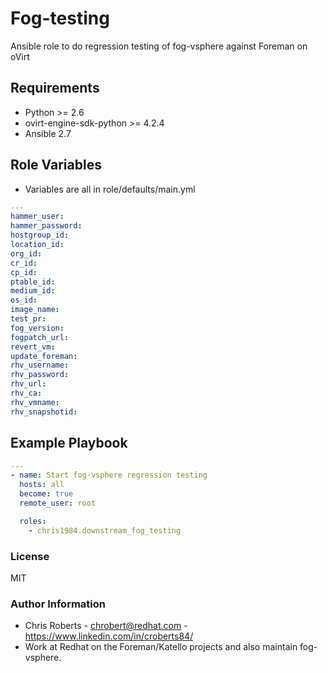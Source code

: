 # Fog-testing

Ansible role to do regression testing of fog-vsphere against Foreman on oVirt

## Requirements

* Python >= 2.6
* ovirt-engine-sdk-python >= 4.2.4
* Ansible 2.7

## Role Variables

* Variables are all in role/defaults/main.yml

```yaml
---
hammer_user:
hammer_password:
hostgroup_id:
location_id:
org_id:
cr_id:
cp_id:
ptable_id:
medium_id:
os_id:
image_name:
test_pr:
fog_version:
fogpatch_url:
revert_vm:
update_foreman:
rhv_username:
rhv_password:
rhv_url:
rhv_ca:
rhv_vmname:
rhv_snapshotid:
```

## Example Playbook

```yaml
---
- name: Start fog-vsphere regression testing
  hosts: all
  become: true
  remote_user: root

  roles:
    - chris1984.downstream_fog_testing
```

### License

MIT

### Author Information

* Chris Roberts - chrobert@redhat.com  - https://www.linkedin.com/in/croberts84/
* Work at Redhat on the Foreman/Katello projects and also maintain fog-vsphere.